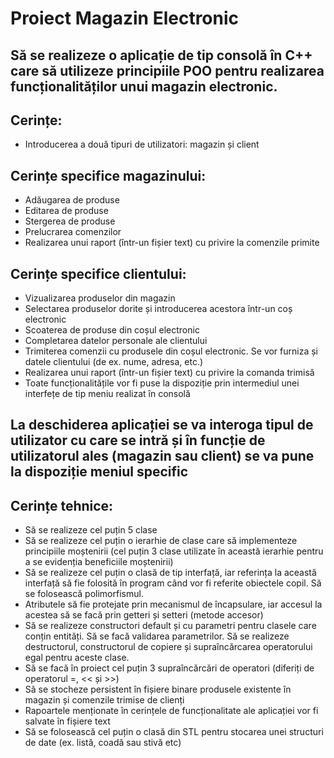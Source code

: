 # Proiect Magazin Electronic

## Să se realizeze o aplicație de tip consolă în C++ care să utilizeze principiile POO pentru realizarea funcționalităților unui magazin electronic.

## Cerințe:
- Introducerea a două tipuri de utilizatori: magazin și client 

## Cerințe specifice magazinului:
- Adăugarea de produse 
- Editarea de produse
- Stergerea de produse
- Prelucrarea comenzilor
- Realizarea unui raport (într-un fișier text) cu privire la comenzile primite

## Cerințe specifice clientului:
- Vizualizarea produselor din magazin 
- Selectarea produselor dorite și introducerea acestora într-un coș electronic 
- Scoaterea de produse din coșul electronic 
- Completarea datelor personale ale clientului
- Trimiterea comenzii cu produsele din coșul electronic. Se vor furniza și datele clientului (de ex. nume, adresa, etc.) 
- Realizarea unui raport (într-un fișier text) cu privire la comanda trimisă
- Toate funcționalitățile vor fi puse la dispoziție prin intermediul unei interfețe de tip meniu realizat în consolă 

## La deschiderea aplicației se va interoga tipul de utilizator cu care se intră și în funcție de utilizatorul ales (magazin sau client) se va pune la dispoziție meniul specific 

## Cerințe tehnice:

- Să se realizeze cel puțin 5 clase
- Să se realizeze cel puțin o ierarhie de clase care să implementeze principiile moștenirii (cel puțin 3 clase utilizate în această ierarhie pentru a se evidenția beneficiile moștenirii)
- Să se realizeze cel puțin o clasă de tip interfață, iar referința la această interfață să fie folosită în program când vor fi referite obiectele copil. Să se folosească polimorfismul. 
- Atributele să fie protejate prin mecanismul de încapsulare, iar accesul la acestea să se facă prin getteri și setteri (metode accesor)
- Să se realizeze constructori default și cu parametri pentru clasele care conțin entități. Să se facă validarea parametrilor. Să se realizeze destructorul, constructorul de copiere și supraîncărcarea operatorului egal pentru aceste clase. 
- Să se facă în proiect cel puțin 3 supraîncărcări de operatori (diferiți de operatorul =, << și >>) 
- Să se stocheze persistent în fișiere binare produsele existente în magazin și comenzile trimise de clienți 
- Rapoartele menționate în cerințele de funcționalitate ale aplicației vor fi salvate în fișiere text
- Să se folosească cel puțin o clasă din STL pentru stocarea unei structuri de date (ex. listă, coadă sau stivă etc) 
